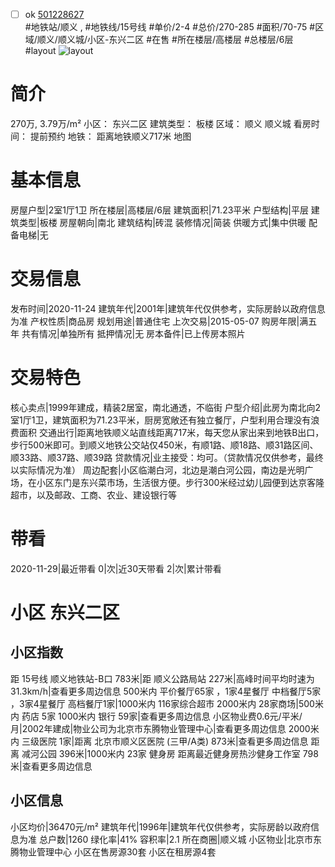 - [ ] ok [501228627](https://bj.5i5j.com/ershoufang/501228627.html)  
 #地铁站/顺义 ,  #地铁线/15号线
#单价/2-4 #总价/270-285 #面积/70-75   #区域/顺义/顺义城/小区-东兴二区 #在售 #所在楼层/高楼层 #总楼层/6层 #layout 
![layout](http://image2a.5i5j.com/bdir/layout/23c3d3d641934c638ccd3130c795403b.jpg_P5.jpg) 
# 简介 
 270万,  3.79万/m² 
小区： 东兴二区
建筑类型： 板楼
区域： 顺义 顺义城
看房时间： 提前预约
地铁： 距离地铁顺义717米 地图
# 基本信息 
 房屋户型|2室1厅1卫
所在楼层|高楼层/6层
建筑面积|71.23平米
户型结构|平层
建筑类型|板楼
房屋朝向|南北
建筑结构|砖混
装修情况|简装
供暖方式|集中供暖
配备电梯|无
# 交易信息 
 发布时间|2020-11-24
建筑年代|2001年|建筑年代仅供参考，实际房龄以政府信息为准
产权性质|商品房
规划用途|普通住宅
上次交易|2015-05-07
购房年限|满五年
共有情况|单独所有
抵押情况|无
房本备件|已上传房本照片
# 交易特色 
 核心卖点|1999年建成，精装2居室，南北通透，不临街
户型介绍|此房为南北向2室1厅1卫，建筑面积为71.23平米，厨房宽敞还有独立餐厅，户型利用合理没有浪费面积
交通出行|距离地铁顺义站直线距离717米，每天您从家出来到地铁B出口，步行500米即可。到顺义地铁公交站仅450米，有顺1路、顺18路、顺31路区间、顺33路、顺37路、顺39路
贷款情况|业主接受：均可。（贷款情况仅供参考，最终以实际情况为准）
周边配套|小区临潮白河，北边是潮白河公园，南边是光明广场，在小区东门是东兴菜市场，生活很方便。步行300米经过幼儿园便到达京客隆超市，以及邮政、工商、农业、建设银行等
# 带看 
 2020-11-29|最近带看	 0|次|近30天带看	 2|次|累计带看
# 小区 东兴二区
## 小区指数 
 距 15号线 顺义地铁站-B口 783米|距 顺义公路局站 227米|高峰时间平均时速为31.3km/h|查看更多周边信息
500米内 平价餐厅65家 ，1家4星餐厅
中档餐厅5家 ，3家4星餐厅
高档餐厅1家|1000米内 116家综合超市
2000米内 28家商场|500米内 药店 5家
1000米内 银行 59家|查看更多周边信息
小区物业费0.6元/平米/月|2002年建成|物业公司为北京市东腾物业管理中心|查看更多周边信息
2000米内 三级医院 1家|距离 北京市顺义区医院 (三甲/A类) 873米|查看更多周边信息
距离 减河公园 396米|1000米内 23家 健身房
距离最近健身房热沙健身工作室 798米|查看更多周边信息
## 小区信息 
 小区均价|36470元/m²
建筑年代|1996年|建筑年代仅供参考，实际房龄以政府信息为准
总户数|1260
绿化率|41%
容积率|2.1
所在商圈|顺义城
小区物业|北京市东腾物业管理中心
小区在售房源30套
小区在租房源4套
